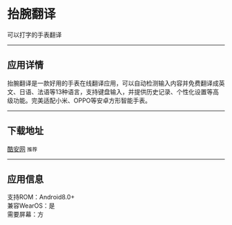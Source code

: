 # 抬腕翻译
可以打字的手表翻译

***

## 应用详情
抬腕翻译是一款好用的手表在线翻译应用，可以自动检测输入内容并免费翻译成英文、日语、法语等13种语言，支持键盘输入，并提供历史记录、个性化设置等高级功能。完美适配小米、OPPO等安卓方形智能手表。

***

## 下载地址
[酷安网](https://www.coolapk.com/apk/281763) `推荐`

***

## 应用信息
支持ROM：Android8.0+  
兼容WearOS：是  
需要屏幕：方
